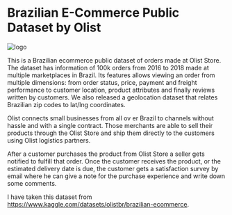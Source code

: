 # Brazilian E-Commerce Public Dataset by Olist
![logo](https://play-lh.googleusercontent.com/eLn6Svquso2kBcoMFvuO9EEjHF9i7aaUr-rwedUOSl4FwrNWX8tqhZBLr1nWDSZkNQ)


This is a Brazilian ecommerce public dataset of orders made at Olist Store. The dataset has information of 100k orders from 2016 to 2018 made at multiple marketplaces in Brazil. Its features allows viewing an order from multiple dimensions: from order status, price, payment and freight performance to customer location, product attributes and finally reviews written by customers. We also released a geolocation dataset that relates Brazilian zip codes to lat/lng coordinates.


Olist connects small businesses from all ov
er Brazil to channels without hassle and with a single contract. Those merchants are able to sell their products through the Olist Store and ship them directly to the customers using Olist logistics partners. 

After a customer purchases the product from Olist Store a seller gets notified to fulfill that order. Once the customer receives the product, or the estimated delivery date is due, the customer gets a satisfaction survey by email where he can give a note for the purchase experience and write down some comments.

I have taken this dataset from https://www.kaggle.com/datasets/olistbr/brazilian-ecommerce.
